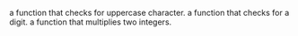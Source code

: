 a function that checks for uppercase character.
a function that checks for a digit.
a function that multiplies two integers.

